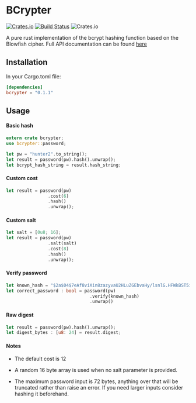 


# BCrypter

[![Crates.io](https://img.shields.io/crates/v/bcrypter.svg)](https://crates.io/crates/bcrypter) [![Build Status](https://travis-ci.com/MitchellBerry/BCrypter.svg?branch=master)](https://travis-ci.com/MitchellBerry/BCrypter) ![Crates.io](https://img.shields.io/crates/l/rustc-serialize.svg)

A pure rust implementation of the bcrypt hashing function based on the Blowfish cipher. Full API documentation can be found [here](https://docs.rs/crate/bcrypter/0.1.0)

## Installation

In your Cargo.toml file:

```toml
[dependencies]
bcrypter = "0.1.1"
```

## Usage

#### Basic hash
```rust
extern crate bcrypter;
use bcrypter::password;

let pw = "hunter2".to_string();
let result = password(pw).hash().unwrap();
let bcrypt_hash_string = result.hash_string;
```

#### Custom cost
```rust
let result = password(pw)
                .cost(6)
                .hash()
                .unwrap();
```

#### Custom salt
```rust
let salt = [0u8; 16];
let result = password(pw)
                .salt(salt)
                .cost(8)
                .hash()
                .unwrap();
```
#### Verify password
```rust
let known_hash = "$2a$04$7eAf8viXin8zazyvaU2HLuZGEbvaHy/lsnlG.HFWkBST5irHhXKJO".to_string();
let correct_password : bool = password(pw)
                                .verify(known_hash)
                                .unwrap()
```

#### Raw digest
```rust
let result = password(pw).hash().unwrap();
let digest_bytes : [u8: 24] = result.digest;
```

#### Notes

* The default cost is 12 

* A random 16 byte array is used when no salt parameter is provided.

* The maximum password input is 72 bytes, anything over that will be truncated rather than raise an error. If you need larger inputs consider hashing it beforehand.



